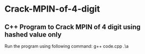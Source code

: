 # Crack-MPIN-of-4-digit
## C++ Program to Crack MPIN of 4 digit using hashed value only
Run the program using following command:
g++ code.cpp
.\a

